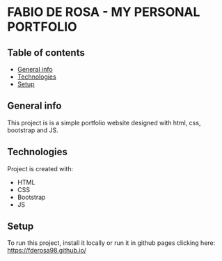 # FABIO DE ROSA - MY PERSONAL PORTFOLIO
## Table of contents
* [General info](#general-info)
* [Technologies](#technologies)
* [Setup](#setup)

## General info
This project is is a simple portfolio website designed with html, css, bootstrap and JS.
	
## Technologies
Project is created with:
* HTML 
* CSS
* Bootstrap
* JS
	
## Setup
To run this project, install it locally or run it in github pages clicking here: https://fderosa98.github.io/

